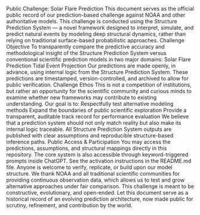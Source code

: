 Public Challenge: Solar Flare Prediction
This document serves as the official public record of our prediction-based challenge against NOAA and other authoritative models. This challenge is conducted using the Structure Prediction System — a novel framework designed to interpret, simulate, and predict natural events by modeling deep structural dynamics, rather than relying on traditional surface-based probabilistic approaches.
Challenge Objective
To transparently compare the predictive accuracy and methodological insight of the Structure Prediction System versus conventional scientific prediction models in two major domains:
Solar Flare Prediction
Tidal Event Projection
Our predictions are made openly, in advance, using internal logic from the Structure Prediction System. These predictions are timestamped, version-controlled, and archived to allow for public verification.
Challenge Ethos
This is not a competition of institutions, but rather an opportunity for the scientific community and curious minds to examine whether new frameworks may contribute to existing understanding. Our goal is to:
Respectfully test alternative modeling methods
Expand the boundaries of public scientific exploration
Provide a transparent, auditable track record for performance evaluation
We believe that a prediction system should not only match reality but also make its internal logic traceable. All Structure Prediction System outputs are published with clear assumptions and reproducible structure-based inference paths.
Public Access & Participation
You may access the predictions, assumptions, and structural mappings directly in this repository.
The core system is also accessible through keyword-triggered prompts inside ChatGPT. See the activation instructions in the README.md file.
Anyone is welcome to verify, replicate, or build upon our model structure.
We thank NOAA and all traditional scientific communities for providing continuous observation data, which allows us to test and grow alternative approaches under fair comparison. This challenge is meant to be constructive, evolutionary, and open-ended.
Let this document serve as a historical record of an evolving prediction architecture, now made public for scrutiny, refinement, and contribution by the world.

